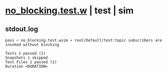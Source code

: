 # [no_blocking.test.w](../../../../../../tests/sdk_tests/topic/no_blocking.test.w) | test | sim

## stdout.log
```log
pass ─ no_blocking.test.wsim » root/Default/test:topic subscribers are invoked without blocking

Tests 1 passed (1)
Snapshots 1 skipped
Test Files 1 passed (1)
Duration <DURATION>
```

